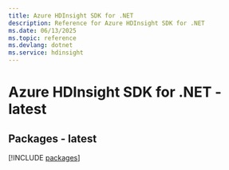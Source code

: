 ```yaml
---
title: Azure HDInsight SDK for .NET
description: Reference for Azure HDInsight SDK for .NET
ms.date: 06/13/2025
ms.topic: reference
ms.devlang: dotnet
ms.service: hdinsight
---
```

# Azure HDInsight SDK for .NET - latest
## Packages - latest
[!INCLUDE [packages](hdinsight-index.md)]